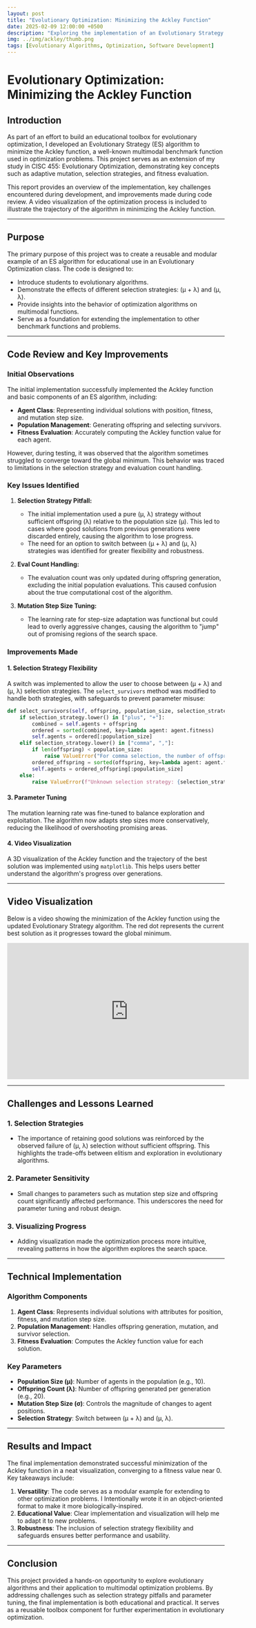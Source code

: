 ```yaml
---
layout: post
title: "Evolutionary Optimization: Minimizing the Ackley Function"
date: 2025-02-09 12:00:00 +0500
description: "Exploring the implementation of an Evolutionary Strategy (ES) algorithm to minimize the Ackley function as part of an educational toolbox for Evolutionary Optimization."
img: ../img/ackley/thumb.png
tags: [Evolutionary Algorithms, Optimization, Software Development]
---
```


# Evolutionary Optimization: Minimizing the Ackley Function

## Introduction

As part of an effort to build an educational toolbox for evolutionary optimization, I developed an Evolutionary Strategy (ES) algorithm to minimize the Ackley function, a well-known multimodal benchmark function used in optimization problems. This project serves as an extension of my study in CISC 455: Evolutionary Optimization, demonstrating key concepts such as adaptive mutation, selection strategies, and fitness evaluation.

This report provides an overview of the implementation, key challenges encountered during development, and improvements made during code review. A video visualization of the optimization process is included to illustrate the trajectory of the algorithm in minimizing the Ackley function.

---

## Purpose

The primary purpose of this project was to create a reusable and modular example of an ES algorithm for educational use in an Evolutionary Optimization class. The code is designed to:

- Introduce students to evolutionary algorithms.
- Demonstrate the effects of different selection strategies: (μ + λ) and (μ, λ).
- Provide insights into the behavior of optimization algorithms on multimodal functions.
- Serve as a foundation for extending the implementation to other benchmark functions and problems.

---

## Code Review and Key Improvements

### Initial Observations

The initial implementation successfully implemented the Ackley function and basic components of an ES algorithm, including:

- **Agent Class**: Representing individual solutions with position, fitness, and mutation step size.
- **Population Management**: Generating offspring and selecting survivors.
- **Fitness Evaluation**: Accurately computing the Ackley function value for each agent.

However, during testing, it was observed that the algorithm sometimes struggled to converge toward the global minimum. This behavior was traced to limitations in the selection strategy and evaluation count handling.

### Key Issues Identified

1. **Selection Strategy Pitfall:**
   - The initial implementation used a pure (μ, λ) strategy without sufficient offspring (λ) relative to the population size (μ). This led to cases where good solutions from previous generations were discarded entirely, causing the algorithm to lose progress.
   - The need for an option to switch between (μ + λ) and (μ, λ) strategies was identified for greater flexibility and robustness.

2. **Eval Count Handling:**
   - The evaluation count was only updated during offspring generation, excluding the initial population evaluations. This caused confusion about the true computational cost of the algorithm.

3. **Mutation Step Size Tuning:**
   - The learning rate for step-size adaptation was functional but could lead to overly aggressive changes, causing the algorithm to "jump" out of promising regions of the search space.

### Improvements Made

#### 1. Selection Strategy Flexibility

A switch was implemented to allow the user to choose between (μ + λ) and (μ, λ) selection strategies. The `select_survivors` method was modified to handle both strategies, with safeguards to prevent parameter misuse:

```python
def select_survivors(self, offspring, population_size, selection_strategy):
    if selection_strategy.lower() in ["plus", "+"]:
        combined = self.agents + offspring
        ordered = sorted(combined, key=lambda agent: agent.fitness)
        self.agents = ordered[:population_size]
    elif selection_strategy.lower() in ["comma", ","]:
        if len(offspring) < population_size:
            raise ValueError("For comma selection, the number of offspring must be at least the population size.")
        ordered_offspring = sorted(offspring, key=lambda agent: agent.fitness)
        self.agents = ordered_offspring[:population_size]
    else:
        raise ValueError(f"Unknown selection strategy: {selection_strategy}. Use 'plus' or 'comma'.")
```


#### 3. Parameter Tuning

The mutation learning rate was fine-tuned to balance exploration and exploitation. The algorithm now adapts step sizes more conservatively, reducing the likelihood of overshooting promising areas.

#### 4. Video Visualization

A 3D visualization of the Ackley function and the trajectory of the best solution was implemented using `matplotlib`. This helps users better understand the algorithm's progress over generations.

---

## Video Visualization

Below is a video showing the minimization of the Ackley function using the updated Evolutionary Strategy algorithm. The red dot represents the current best solution as it progresses toward the global minimum.

<iframe width="560" height="315" src="https://www.youtube.com/embed/hh-hrym5lo" frameborder="0" allowfullscreen></iframe>

---

## Challenges and Lessons Learned

### 1. Selection Strategies
- The importance of retaining good solutions was reinforced by the observed failure of (μ, λ) selection without sufficient offspring. This highlights the trade-offs between elitism and exploration in evolutionary algorithms.

### 2. Parameter Sensitivity
- Small changes to parameters such as mutation step size and offspring count significantly affected performance. This underscores the need for parameter tuning and robust design.

### 3. Visualizing Progress
- Adding visualization made the optimization process more intuitive, revealing patterns in how the algorithm explores the search space.

---

## Technical Implementation

### Algorithm Components

1. **Agent Class**: Represents individual solutions with attributes for position, fitness, and mutation step size.
2. **Population Management**: Handles offspring generation, mutation, and survivor selection.
3. **Fitness Evaluation**: Computes the Ackley function value for each solution.

### Key Parameters

- **Population Size (μ)**: Number of agents in the population (e.g., 10).
- **Offspring Count (λ)**: Number of offspring generated per generation (e.g., 20).
- **Mutation Step Size (σ)**: Controls the magnitude of changes to agent positions.
- **Selection Strategy**: Switch between (μ + λ) and (μ, λ).

---

## Results and Impact

The final implementation demonstrated successful minimization of the Ackley function in a neat visualization, converging to a fitness value near 0. Key takeaways include:

1. **Versatility**: The code serves as a modular example for extending to other optimization problems. I Intentionally wrote it in an object-oriented format to make it more biologically-inspired.
2. **Educational Value**: Clear implementation and visualization will help me to adapt it to new problems.
3. **Robustness**: The inclusion of selection strategy flexibility and safeguards ensures better performance and usability.

---

## Conclusion

This project provided a hands-on opportunity to explore evolutionary algorithms and their application to multimodal optimization problems. By addressing challenges such as selection strategy pitfalls and parameter tuning, the final implementation is both educational and practical. It serves as a reusable toolbox component for further experimentation in evolutionary optimization.

